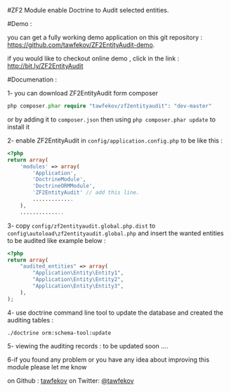 #ZF2 Module enable Doctrine to Audit selected entities. 

#Demo : 

you can get a fully working demo application on this git repository : https://github.com/tawfekov/ZF2EntityAudit-demo.

if you would like to checkout online demo , click in the link : http://bit.ly/ZF2EntityAudit

#Documenation :  

1- you can download ZF2EntityAudit form composer 
```php
php composer.phar require "tawfekov/zf2entityaudit": "dev-master"
```
or by adding it to `composer.json` then using `php composer.phar update` to install it 

2- enable ZF2EntityAudit in `config/application.config.php` to be like this : 
```php
<?php
return array(
    'modules' => array(
        'Application',
        'DoctrineModule',
        'DoctrineORMModule',
        'ZF2EntityAudit' // add this line.
        .............
    ),
    ..............
```
3- copy `config/zf2entityaudit.global.php.dist` to `config\autoload\zf2entityaudit.global.php` and insert the wanted entities to be audited like example below : 
```php
<?php
return array(
    "audited_entities" => array(
        "Application\Entity\Entity1",
        "Application\Entity\Entity2",
        "Application\Entity\Entity3",
    ),
);
```

4- use doctrine command line tool to update the database and created the auditing tables :
```shell
./doctrine orm:schema-tool:update 
```

5- viewing the auditing records :
to be updated soon ....



6-if you found any problem or you have any idea about improving this module please let  me know 

on Github : [tawfekov]
on Twitter: [@tawfekov] 



[tawfekov]:https://github.com/tawfekov
[@tawfekov]:http://twitter.com/tawfekov
